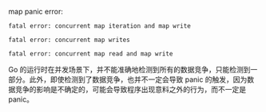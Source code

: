 map panic error:
```
fatal error: concurrent map iteration and map write

fatal error: concurrent map writes

fatal error: concurrent map read and map write
```

Go 的运行时在并发场景下，并不能准确地检测到所有的数据竞争，只能检测到一部分。此外，即使检测到了数据竞争，也并不一定会导致 panic 的触发，因为数据竞争的影响是不确定的，可能会导致程序出现意料之外的行为，而不一定是 panic。
